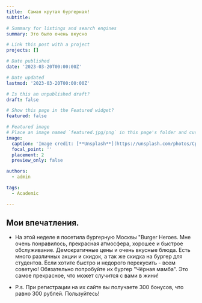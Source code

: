 ```yaml
---
title:  Самая крутая бургерная!
subtitle: 

# Summary for listings and search engines
summary: Это было очень вкусно

# Link this post with a project
projects: []

# Date published
date: '2023-03-20T00:00:00Z'

# Date updated
lastmod: '2023-03-20T00:00:00Z'

# Is this an unpublished draft?
draft: false

# Show this page in the Featured widget?
featured: false

# Featured image
# Place an image named `featured.jpg/png` in this page's folder and customize its options here.
image:
  caption: 'Image credit: [**Unsplash**](https://unsplash.com/photos/CpkOjOcXdUY)'
  focal_point: ''
  placement: 2
  preview_only: false

authors:
  - admin

tags:
  - Academic

---
```


## Мои впечатления.

 - На этой неделе я посетила бургерную Москвы "Burger Heroes. Мне очень понравилось, прекрасная атмосфера, хорошее и быстрое обслуживание. Демократичные цены и очень вкусные блюда. Есть много различных акции и скидок, а так же скидка на бургер для студентов. Если хотите быстро и недорого перекусить - всем советую! Обязательно попробуйте их бургер "Чёрная мамба". Это самое прекрасное, что может случится с вами в жини!
 
 - P.s. При регистрации на их сайте вы получаете 300 бонусов, что равно 300 рублей. Пользуйтесь!
 
